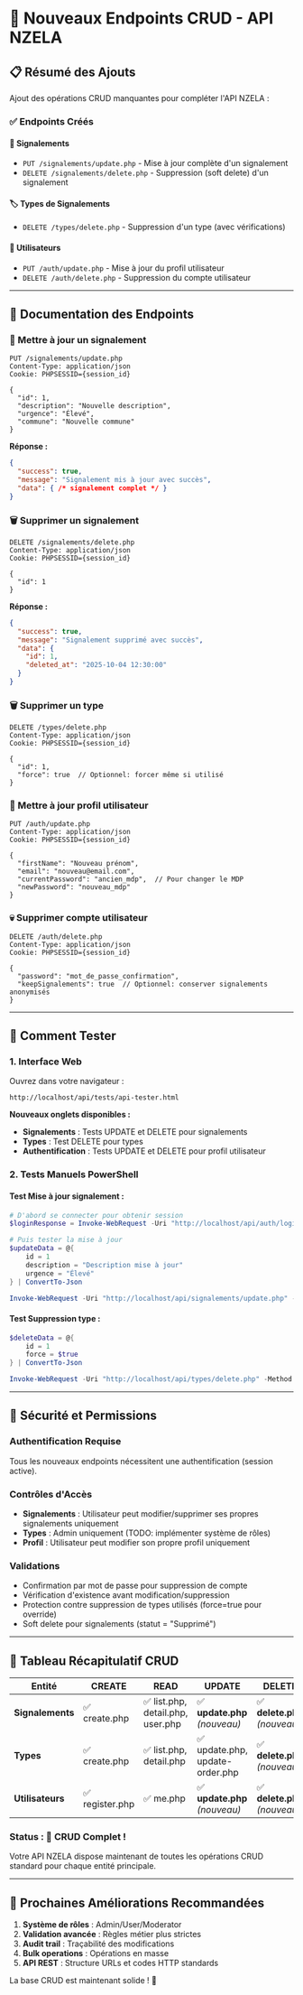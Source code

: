 # 🚀 Nouveaux Endpoints CRUD - API NZELA

## 📋 Résumé des Ajouts

Ajout des opérations CRUD manquantes pour compléter l'API NZELA :

### ✅ **Endpoints Créés**

#### 🔄 **Signalements**
- `PUT /signalements/update.php` - Mise à jour complète d'un signalement
- `DELETE /signalements/delete.php` - Suppression (soft delete) d'un signalement

#### 🏷️ **Types de Signalements**  
- `DELETE /types/delete.php` - Suppression d'un type (avec vérifications)

#### 👤 **Utilisateurs**
- `PUT /auth/update.php` - Mise à jour du profil utilisateur
- `DELETE /auth/delete.php` - Suppression du compte utilisateur

---

## 📖 Documentation des Endpoints

### 🔄 Mettre à jour un signalement
```http
PUT /signalements/update.php
Content-Type: application/json
Cookie: PHPSESSID={session_id}

{
  "id": 1,
  "description": "Nouvelle description",
  "urgence": "Élevé",
  "commune": "Nouvelle commune"
}
```

**Réponse :**
```json
{
  "success": true,
  "message": "Signalement mis à jour avec succès",
  "data": { /* signalement complet */ }
}
```

### 🗑️ Supprimer un signalement
```http
DELETE /signalements/delete.php
Content-Type: application/json
Cookie: PHPSESSID={session_id}

{
  "id": 1
}
```

**Réponse :**
```json
{
  "success": true,
  "message": "Signalement supprimé avec succès",
  "data": {
    "id": 1,
    "deleted_at": "2025-10-04 12:30:00"
  }
}
```

### 🗑️ Supprimer un type
```http
DELETE /types/delete.php
Content-Type: application/json
Cookie: PHPSESSID={session_id}

{
  "id": 1,
  "force": true  // Optionnel: forcer même si utilisé
}
```

### 🔄 Mettre à jour profil utilisateur
```http
PUT /auth/update.php
Content-Type: application/json
Cookie: PHPSESSID={session_id}

{
  "firstName": "Nouveau prénom",
  "email": "nouveau@email.com",
  "currentPassword": "ancien_mdp",  // Pour changer le MDP
  "newPassword": "nouveau_mdp"
}
```

### 💀 Supprimer compte utilisateur
```http
DELETE /auth/delete.php
Content-Type: application/json
Cookie: PHPSESSID={session_id}

{
  "password": "mot_de_passe_confirmation",
  "keepSignalements": true  // Optionnel: conserver signalements anonymisés
}
```

---

## 🧪 Comment Tester

### 1. **Interface Web**
Ouvrez dans votre navigateur :
```
http://localhost/api/tests/api-tester.html
```

**Nouveaux onglets disponibles :**
- **Signalements** : Tests UPDATE et DELETE pour signalements
- **Types** : Test DELETE pour types  
- **Authentification** : Tests UPDATE et DELETE pour profil utilisateur

### 2. **Tests Manuels PowerShell**

#### Test Mise à jour signalement :
```powershell
# D'abord se connecter pour obtenir session
$loginResponse = Invoke-WebRequest -Uri "http://localhost/api/auth/login.php" -Method POST -ContentType "application/json" -Body '{"email":"test@email.com","password":"motdepasse"}' -SessionVariable session

# Puis tester la mise à jour
$updateData = @{
    id = 1
    description = "Description mise à jour"
    urgence = "Élevé"
} | ConvertTo-Json

Invoke-WebRequest -Uri "http://localhost/api/signalements/update.php" -Method PUT -ContentType "application/json" -Body $updateData -WebSession $session
```

#### Test Suppression type :
```powershell
$deleteData = @{
    id = 1
    force = $true
} | ConvertTo-Json

Invoke-WebRequest -Uri "http://localhost/api/types/delete.php" -Method DELETE -ContentType "application/json" -Body $deleteData -WebSession $session
```

---

## 🔐 Sécurité et Permissions

### **Authentification Requise**
Tous les nouveaux endpoints nécessitent une authentification (session active).

### **Contrôles d'Accès**
- **Signalements** : Utilisateur peut modifier/supprimer ses propres signalements uniquement
- **Types** : Admin uniquement (TODO: implémenter système de rôles)
- **Profil** : Utilisateur peut modifier son propre profil uniquement

### **Validations**
- Confirmation par mot de passe pour suppression de compte
- Vérification d'existence avant modification/suppression
- Protection contre suppression de types utilisés (force=true pour override)
- Soft delete pour signalements (statut = "Supprimé")

---

## 🎯 Tableau Récapitulatif CRUD

| Entité | CREATE | READ | UPDATE | DELETE |
|--------|--------|------|--------|--------|
| **Signalements** | ✅ create.php | ✅ list.php, detail.php, user.php | ✅ **update.php** *(nouveau)* | ✅ **delete.php** *(nouveau)* |
| **Types** | ✅ create.php | ✅ list.php, detail.php | ✅ update.php, update-order.php | ✅ **delete.php** *(nouveau)* |
| **Utilisateurs** | ✅ register.php | ✅ me.php | ✅ **update.php** *(nouveau)* | ✅ **delete.php** *(nouveau)* |

### **Status : 🎉 CRUD Complet !**

Votre API NZELA dispose maintenant de toutes les opérations CRUD standard pour chaque entité principale.

---

## 🔄 Prochaines Améliorations Recommandées

1. **Système de rôles** : Admin/User/Moderator
2. **Validation avancée** : Règles métier plus strictes  
3. **Audit trail** : Traçabilité des modifications
4. **Bulk operations** : Opérations en masse
5. **API REST** : Structure URLs et codes HTTP standards

La base CRUD est maintenant solide ! 🚀